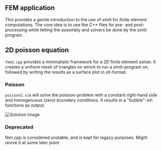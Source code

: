 ## FEM application

This provides a gentle introduction to the use of simit for finite element
computations. The core idea is to use the C++ files for pre- and post-processing
while letting the assembly and solvers be done by the simit program.

## 2D poisson equation

`fem2.cpp` provides a minimalistic framework for a 2D finite element solver.
It creates a uniform mesh of triangles on which to run a simit-program on,
followed by writing the results as a surface plot in stl-format.

### Poisson 
`poisson2.sim` will solve the poisson-problem with a constant right-hand side 
and homogenuous (zero) boundary conditions. It results in a "bubble"-ish
functions as output.

![Solution image](http://simit-lang.org/gallery/poisson2.png "Solution from running poisson2.sim on fem2.cpp")


### Deprecated
fem.cpp is considered unstable, and is kept for legacy purposes. Might revive
it at some later point
